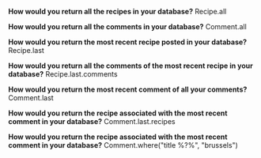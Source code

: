 **How would you return all the recipes in your database?**
Recipe.all

**How would you return all the comments in your database?**
Comment.all

**How would you return the most recent recipe posted in your database?**
Recipe.last

**How would you return all the comments of the most recent recipe in your database?**
Recipe.last.comments

**How would you return the most recent comment of all your comments?**
Comment.last

**How would you return the recipe associated with the most recent comment in your database?**
Comment.last.recipes

**How would you return the recipe associated with the most recent comment in your database?**
Comment.where("title %?%", "brussels")
